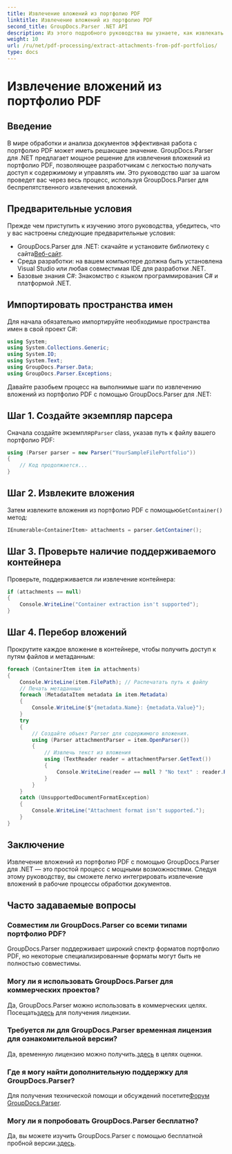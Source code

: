 ```yaml
---
title: Извлечение вложений из портфолио PDF
linktitle: Извлечение вложений из портфолио PDF
second_title: GroupDocs.Parser .NET API
description: Из этого подробного руководства вы узнаете, как извлекать вложения из портфолио PDF с помощью GroupDocs.Parser для .NET.
weight: 10
url: /ru/net/pdf-processing/extract-attachments-from-pdf-portfolios/
type: docs
---
```

# Извлечение вложений из портфолио PDF

## Введение
В мире обработки и анализа документов эффективная работа с портфолио PDF может иметь решающее значение. GroupDocs.Parser для .NET предлагает мощное решение для извлечения вложений из портфолио PDF, позволяющее разработчикам с легкостью получать доступ к содержимому и управлять им. Это руководство шаг за шагом проведет вас через весь процесс, используя GroupDocs.Parser для беспрепятственного извлечения вложений.
## Предварительные условия
Прежде чем приступить к изучению этого руководства, убедитесь, что у вас настроены следующие предварительные условия:
-  GroupDocs.Parser для .NET: скачайте и установите библиотеку с сайта[Веб-сайт](https://releases.groupdocs.com/parser/net/).
- Среда разработки: на вашем компьютере должна быть установлена Visual Studio или любая совместимая IDE для разработки .NET.
- Базовые знания C#: Знакомство с языком программирования C# и платформой .NET.

## Импортировать пространства имен
Для начала обязательно импортируйте необходимые пространства имен в свой проект C#:
```csharp
using System;
using System.Collections.Generic;
using System.IO;
using System.Text;
using GroupDocs.Parser.Data;
using GroupDocs.Parser.Exceptions;
```
Давайте разобьем процесс на выполнимые шаги по извлечению вложений из портфолио PDF с помощью GroupDocs.Parser для .NET:
## Шаг 1. Создайте экземпляр парсера
 Сначала создайте экземпляр`Parser` class, указав путь к файлу вашего портфолио PDF:
```csharp
using (Parser parser = new Parser("YourSampleFilePortfolio"))
{
    // Код продолжается...
}
```
## Шаг 2. Извлеките вложения
 Затем извлеките вложения из портфолио PDF с помощью`GetContainer()` метод:
```csharp
IEnumerable<ContainerItem> attachments = parser.GetContainer();
```
## Шаг 3. Проверьте наличие поддерживаемого контейнера
Проверьте, поддерживается ли извлечение контейнера:
```csharp
if (attachments == null)
{
    Console.WriteLine("Container extraction isn't supported");
}
```
## Шаг 4. Перебор вложений
Прокрутите каждое вложение в контейнере, чтобы получить доступ к путям файлов и метаданным:
```csharp
foreach (ContainerItem item in attachments)
{
    Console.WriteLine(item.FilePath); // Распечатать путь к файлу
    // Печать метаданных
    foreach (MetadataItem metadata in item.Metadata)
    {
        Console.WriteLine($"{metadata.Name}: {metadata.Value}");
    }
    try
    {
        // Создайте объект Parser для содержимого вложения.
        using (Parser attachmentParser = item.OpenParser())
        {
            // Извлечь текст из вложения
            using (TextReader reader = attachmentParser.GetText())
            {
                Console.WriteLine(reader == null ? "No text" : reader.ReadToEnd());
            }
        }
    }
    catch (UnsupportedDocumentFormatException)
    {
        Console.WriteLine("Attachment format isn't supported.");
    }
}
```

## Заключение
Извлечение вложений из портфолио PDF с помощью GroupDocs.Parser для .NET — это простой процесс с мощными возможностями. Следуя этому руководству, вы сможете легко интегрировать извлечение вложений в рабочие процессы обработки документов.

## Часто задаваемые вопросы
### Совместим ли GroupDocs.Parser со всеми типами портфолио PDF?
GroupDocs.Parser поддерживает широкий спектр форматов портфолио PDF, но некоторые специализированные форматы могут быть не полностью совместимы.
### Могу ли я использовать GroupDocs.Parser для коммерческих проектов?
 Да, GroupDocs.Parser можно использовать в коммерческих целях. Посещать[здесь](https://purchase.groupdocs.com/buy) для получения лицензии.
### Требуется ли для GroupDocs.Parser временная лицензия для ознакомительной версии?
Да, временную лицензию можно получить.[здесь](https://purchase.groupdocs.com/temporary-license/) в целях оценки.
### Где я могу найти дополнительную поддержку для GroupDocs.Parser?
 Для получения технической помощи и обсуждений посетите[Форум GroupDocs.Parser](https://forum.groupdocs.com/c/parser/17).
### Могу ли я попробовать GroupDocs.Parser бесплатно?
 Да, вы можете изучить GroupDocs.Parser с помощью бесплатной пробной версии.[здесь](https://releases.groupdocs.com/).
